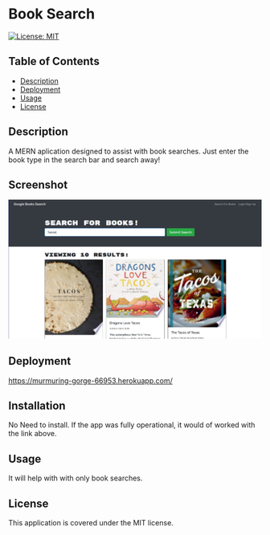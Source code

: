 # Book Search
[![License: MIT](https://img.shields.io/badge/license-MIT-yellow)](https://opensource.org/licenses/MIT)
## Table of Contents

* [Description](#description)
* [Deployment](#deployment)
* [Usage](#usage)
* [License](#license)
## Description
A MERN aplication designed to assist with book searches.  Just enter the book type in the search bar and search away!

## Screenshot
![pic of application](/client/src/assets/booksearch.jpg)

## Deployment
https://murmuring-gorge-66953.herokuapp.com/

## Installation

No Need to install.  If the app was fully operational, it would of worked with the link above.

## Usage

It will help with with only book searches.


## License

This application is covered under the MIT license.



